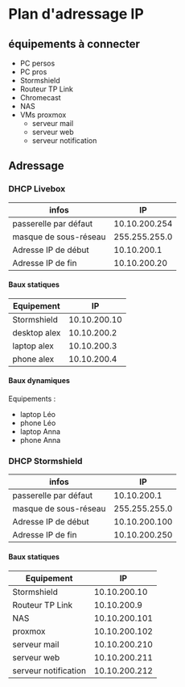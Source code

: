 # Plan d'adressage IP

## équipements à connecter

- PC persos
- PC pros
- Stormshield
- Routeur TP Link
- Chromecast
- NAS
- VMs proxmox
	- serveur mail
	- serveur web
	- serveur notification


## Adressage

### DHCP Livebox

| infos | IP |
| - | - |
| passerelle par défaut | 10.10.200.254 |
| masque de sous-réseau | 255.255.255.0 |
| Adresse IP de début | 10.10.200.1 |
| Adresse IP de fin | 10.10.200.20 |

#### Baux statiques

| Equipement | IP |
| - | - |
| Stormshield | 10.10.200.10 |
| desktop alex | 10.10.200.2 |
| laptop alex | 10.10.200.3 |
| phone alex | 10.10.200.4 |

#### Baux dynamiques
Equipements :
- laptop Léo
- phone Léo
- laptop Anna
- phone Anna

### DHCP Stormshield

| infos | IP |
| - | - |
| passerelle par défaut | 10.10.200.1 |
| masque de sous-réseau | 255.255.255.0 |
| Adresse IP de début | 10.10.200.100 |
| Adresse IP de fin | 10.10.200.250 |

#### Baux statiques

| Equipement | IP |
| - | - |
| Stormshield | 10.10.200.10 |
| Routeur TP Link | 10.10.200.9 |
| NAS | 10.10.200.101 |
| proxmox | 10.10.200.102 |
| serveur mail | 10.10.200.210 |
| serveur web | 10.10.200.211 |
| serveur notification | 10.10.200.212 |



